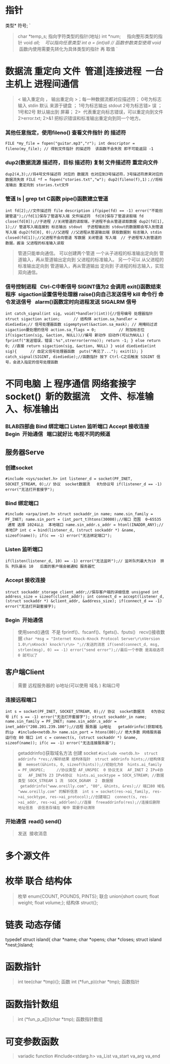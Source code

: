 # 指针
 类型* 符号;
 `
> char *temp_s; 指向字符类型的指针(地址)
> int *num;     指向整形类型的指针
> void *all;    可以指向任意类型
> int a = *(int*)all // 函数参数类型使用 void*  函数内使用需要先转化为具体类型的指针 再 取值
 `
# 数据流 重定向 文件  管道|连接进程  一台主机上 进程间通信
> < 输入重定向 ， 输出重定向 >；每一种数据流都对应描述符； 0号为标志输入 stdin 默认 来源于键盘 ； 1号为标志输出 stdout  2号为标志错> 误 ； 1号和2号 默认输出到 屏幕；
> 2>  代表重定向标志错误，可以重定向到文件 2>error.txt;  2>&1 把标识错误和标准输出重定向到同一个地方。
### 其他任意指定，使用fileno() 查看文件指针 的 描述符
`
FILE *my_file = fopen("guitar.mp3","r");
int descriptor = fileno(my_file); // 得到文件指针 的描述符  该函数不会失败 即不可能返回 -1
`
### dup2(数据流源 描述符，目标 描述符) 复制 文件描述符 重定向文件
`
dup2(4,3);//将4号文件描述符 对应的 数据流 也对应到3号描述符，3号描述符原来对应的数据流失效
FILE *f = fopen("stories.txt","w");
dup2(fileno(f),1)；//将标准输出 重定向到 stories.txt文件
`
### 管道 ls | grep txt C函数 pipe()函数建立管道
`
int fd[2];//文件描述符 file description
if(pipe(fd) == -1) error("不能创建管道");//fd[1]保存了管道写入端 文件描述符  fd[0]保存了管道读取端 fd
close(fd[0]);//子进程 //关闭管道的读取端，子进程不会从管道读取数据
dup2(fd[1], 1);// 管道写入端连接到 标志输出 stdout  子进程输出到 stdout的数据都会写入到管道写入端
dup2(fd[0], 0);//父进程 //父进程从管道输出端 获取数据到 标志输入 stdin
closed(fd[1]);//父进程不会向管道 写数据 关闭管道 写入端  // 子进程写入到管道的数据，酱油 父进程的标准输入读取
`
> 管道只能单向通信。
> 可以创建两个管道 一个从子进程的标准输出定向到 管道输入，再从管道输出定向到 父进程的标准输入。
> 另一个可以 从父进程的标准输出定向到 管道输入，再从管道输出 定向到 子进程的标志输入，实现双向通信。

### 信号控制进程   Ctrl-C中断信号 SIGINT值为2 会调用 exit()函数结束程序  sigaction设置信号处理器 raise()向自己发送信号 kill 命令行 命令发送信号   alarm()函数定时向进程发送 SIGALRM 信号   
`
int catch_signal(int sig, void(*handler)(int)){//信号编号 处理器指针
struct sigaction action;      // 结构体
action.sa_handler = diediedie;// 信号处理器函数
sigemptyset(&action.sa_mask); // 用掩码过滤 sigaction要处理的信号
action.sa_flags = 0;          // 附加标志位
if(sigaction(sig, &action, NULL))//编号 新动作 旧动作(可以为NULL)
 {
 fprintf("发送错误，错误：%s",strerror(errno));
 return -1;
 }
 else return 0; //直接 return sigaction(sig, &action, NULL)
}
void diediedie(int sig){      // 自定义信号处理器函数
  puts("再见了...");
  exit(1);
}
catch_signal(SIGINT, diediedie);//函数指针 按下 Ctrl-C之后触发 SIGINT 信号，会进入指定的信号处理函数
`


# 不同电脑 上 程序通信 网络套接字 socket()  新的数据流     文件、标准输入、标准输出 
### BLAB四部曲  Bind 绑定端口  Listen 监听端口 Accept 接收连接   Begin  开始通信   端口就好比 电视不同的频道
## 服务器Serve
### 创建socket
`
#include <sys/socket.h>
int listener_d = socket(PF_INET, SOCKET_STREAM, 0);// 协议  socket数据流   0为协议号
if(listener_d == -1) error("无法打开套接字");
`
### Bind 绑定端口
`
#include <arpa/inet.h>
struct sockaddr_in name;
name.sin_family = PF_INET;
name.sin_port = (int_port_t)htons(30000);//端口 范围  0~65535  通常 选择 1024以上  本地端口
name.sin_addr.s_addr = htonl(INADDR_ANY);//本地IP
int c = bind(listener_d, (struct sockaddr *) &name, sizeof(name));
if(c == -1) error("无法绑定端口");
`
### Listen 监听端口
`
if(listen(listener_d, 10) == -1) error("无法监听");// 监听队列最大为10  排队 列队最长 10   后面的客户端会被通知 服务器忙
`
### Accept 接收连接
`
struct sockaddr_storage client_addr;//保存客户端的详细信息
unsigned int address_size = sizeof(client_addr);
int connect_d = accept(listener_d,  (struct sockaddr *) &client_addr, &address_size);
if(connect_d == -1) error("无法打开副套接字);
`
### Begin  开始通信 
> 使用send()通信  不是 fprintf()、fscanf()、fgets()、fputs()   recv()接收数据
`
char *msg = "Internet Knock-Knock Protocol Server\r\nVersion 1.0\r\nKnock! knock!\r\n> ";//发送的消息
if(send(connect_d, msg, strlen(msg), 0) == -1) error("send error");//最后一个参数 是高级选项 0 就可以了
`
## 客户端Client
> 需要 远程服务器的 ip地址(可以使用 域名 ) 和端口号 
### 连接远程端口
`
int s = socket(PF_INET, SOCKET_STREAM, 0);// 协议  socket数据流   0为协议号
if( s == -1) error("无法打开套接字");
struct sockaddr_in name;
name.sin_family = PF_INET;
name.sin_addr.s_addr = inet_addr("208.201.239.100");//远程 服务器 ip地址   getaddrinfo()获取域名的ip  #include<netdb.h>
name.sin_port = htons(80);// 绝大多数 网络服务器 运行在 80 端口
int c = connect(s, (struct sockaddr *) &name, sizeof(name));
if(c == -1) error("无法连接服务器");
`
> getaddrinfo()获取域名方法 创建 socket
`
  #include <netdb.h>
  struct addrinfo *res;//解析结果 结构体指针
  struct addrinfo hints;//结构体变量
  memset(&hints, 0, sizeof(hints));//初始化为0
  hints.ai_family = PF_UNSPEC;     //协议类型 AF_UNSPEC  0 协议无关  AF_INET 2 IPv4协议   AF_INET6 23 IPv6协议
  hints.ai_socktype = SOCK_STREAM; //数据类型 SOCK_STREAM 1 流  SOCK_DGRAM  2  数据报
  getaddrinfo("www.oreilly.com", "80", &hints, &res);// 端口80 域名 "www.oreilly.com" 的解析信息
  int s = socket(res->ai_family, res->ai_socktype, res->ai_protocol);//创建端口
  connect(s, res->ai_addr, res->ai_addrlen);//连接
  freeaddrinfo(res);//连接后删除 地址信息  该信息存储在 堆中 需要手动清除
`
### 开始通信  read()  send()
> 发送  接收消息

# 多个源文件


# 枚举 联合 结构体
> 枚举 enum{COUNT, POUNDS, PINTS};  联合 union{short count; float weight; float volume;};  结构体 struct{};

# 链表 动态存储
typedef struct island{ char *name; char *opens; char *closes; struct island *nest;}island;

# 函数指针   
> int tee(char *tmp){}; 函数
> int (*fun_p)(char *tmp); 函数指针

# 函数指针数组
> int (*fun_p_a[])(char *tmp); 函数指针数组

# 可变参数函数
> variadic function
> #include<stdarg.h>
> va_List va_start  va_arg  va_end



